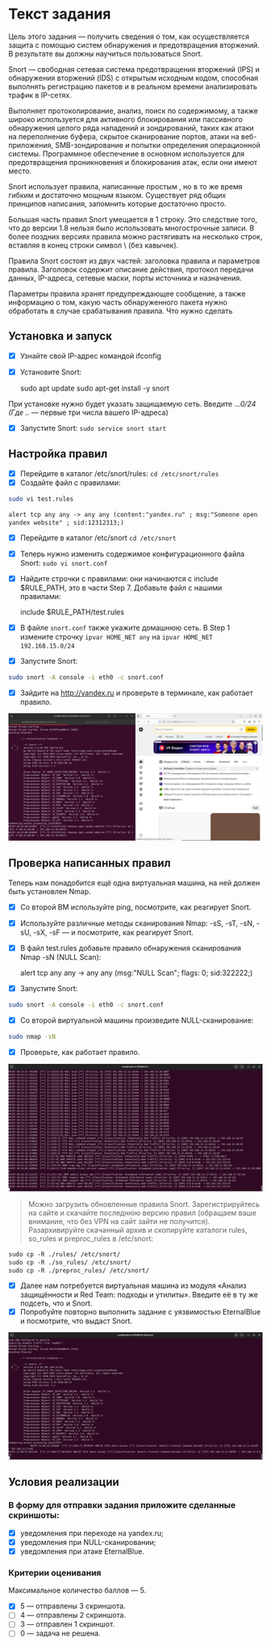 # Текст задания

Цель этого задания — получить сведения о том, как осуществляется защита с помощью систем обнаружения и предотвращения вторжений. В результате вы должны научиться пользоваться Snort.

Snort — свободная сетевая система предотвращения вторжений (IPS) и обнаружения вторжений (IDS) с открытым исходным кодом, способная выполнять регистрацию пакетов и в реальном времени анализировать трафик в IP-сетях.

Выполняет протоколирование, анализ, поиск по содержимому, а также широко используется для активного блокирования или пассивного обнаружения целого ряда нападений и зондирований, таких как атаки на переполнение буфера, скрытое сканирование портов, атаки на веб-приложения, SMB-зондирование и попытки определения операционной системы. Программное обеспечение в основном используется для предотвращения проникновения и блокирования атак, если они имеют место.

Snort использует правила, написанные простым , но в то же время гибким и достаточно мощным языком. Существует ряд общих принципов написания, запомнить которые достаточно просто.

Большая часть правил Snort умещается в 1 строку. Это следствие того, что до версии 1.8 нельзя было использовать многострочные записи. В более поздних версиях правила можно растягивать на несколько строк, вставляя в конец строки символ \ (без кавычек).

Правила Snort состоят из двух частей: заголовка правила и параметров правила. Заголовок содержит описание действия, протокол передачи данных, IP-адреса, сетевые маски, порты источника и назначения.

Параметры правила хранят предупреждающее сообщение, а также информацию о том, какую часть обнаруженного пакета нужно обработать в случае срабатывания правила.
Что нужно сделать

## Установка и запуск

- [x] Узнайте свой IP-адрес командой ifconfig
- [x] Установите Snort:

    sudo apt update
    sudo apt-get install -y snort

При установке нужно будет указать защищаемую сеть. Введите ..*.0/24 (Где ..* — первые три числа вашего IP-адреса)

- [x] Запустите Snort: `sudo service snort start`

## Настройка правил

- [x] Перейдите в каталог /etc/snort/rules: `cd /etc/snort/rules`
- [x] Создайте файл с правилами:

```bash
sudo vi test.rules
```

    alert tcp any any -> any any (content:"yandex.ru" ; msg:"Someone open yandex website" ; sid:12312313;)

- [x] Перейдите в каталог /etc/snort `cd /etc/snort`
- [x] Теперь нужно изменить содержимое конфигурационного файла Snort: `sudo vi snort.conf`
- [x] Найдите строчки с правилами: они начинаются с include $RULE_PATH, это в части Step 7. Добавьте файл с нашими правилами:

    include $RULE_PATH/test.rules

- [x] В файле `snort.conf` также укажите домашнюю сеть. В Step 1 измените строчку `ipvar HOME_NET any` на `ipvar HOME_NET 192.168.15.0/24`
- [x] Запустите Snort:

```bash
sudo snort -A console -i eth0 -c snort.conf
```

- [x] Зайдите на http://yandex.ru и проверьте в терминале, как работает правило.

![](./01_yandex.png)

## Проверка написанных правил

Теперь нам понадобится ещё одна виртуальная машина, на ней должен быть установлен Nmap.

- [x] Со второй ВМ используйте ping, посмотрите, как реагирует Snort.
- [x] Используйте различные методы сканирования Nmap: -sS, -sT, -sN, -sU, -sX, -sF — и посмотрите, как реагирует Snort.
- [x] В файл test.rules добавьте правило обнаружения сканирования Nmap -sN (NULL Scan):

    alert tcp any any -> any any (msg:"NULL Scan"; flags: 0; sid:322222;)

- [x] Запустите Snort:

```bash
sudo snort -A console -i eth0 -c snort.conf
```

- [x] Со второй виртуальной машины произведите NULL-сканирование:

```bash
sudo nmap -sN
```

- [x] Проверьте, как работает правило.

![](./02_nmap-zero.png)

> Можно загрузить обновленные правила Snort.
> Зарегистрируйтесь на сайте и скачайте последнюю версию правил (обращаем ваше внимание, что без VPN на сайт зайти не получится).
>  Разархивируйте скачанный архив и скопируйте каталоги rules, so_rules и preproc_rules в /etc/snort:

    sudo cp -R ./rules/ /etc/snort/
    sudo cp -R ./so_rules/ /etc/snort/
    sudo cp -R ./preproc_rules/ /etc/snort/

- [x] Далее нам потребуется виртуальная машина из модуля «Анализ защищённости и Red Team: подходы и утилиты». Введите её в ту же подсеть, что и Snort.
- [x] Попробуйте повторно выполнить задание с уязвимостью EternalBlue и посмотрите, что выдаст Snort.

![](./03_ethernalblue-exploitation.png)

## Условия реализации

### В форму для отправки задания приложите сделанные скриншоты:

- [x] уведомления при переходе на yandex.ru;
- [x] уведомления при NULL-сканировании;
- [x] уведомления при атаке EternalBlue.

### Критерии оценивания

Максимальное количество баллов — 5.

- [x] 5 — отправлены 3 скриншота.
- [ ] 4 — отправлены 2 скриншота.
- [ ] 3 — отправлен 1 скриншот.
- [ ] 0 — задача не решена.
